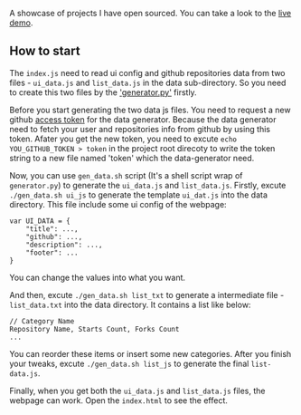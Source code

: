 A showcase of projects I have open sourced. You can take a look to the [live demo](http://nekocode.cn/project-gallery).

## How to start

The `index.js` need to read ui config and github repositories data from two files - `ui_data.js` and `list_data.js` in the data sub-directory. So you need to create this two files by the ['generator.py'](data/generator.py) firstly.

Before you start generating the two data js files. You need to request a new github [access token](https://github.com/settings/tokens) for the data generator. Because the data generator need to fetch your user and repositories info from github by using this token. Afater you get the new token, you need to excute `echo YOU_GITHUB_TOKEN > token` in the project root direcoty to write the token string to a new file named 'token' which the data-generator need.

Now, you can use `gen_data.sh` script (It's a shell script wrap of `generator.py`) to generate the `ui_data.js` and `list_data.js`. Firstly, excute `./gen_data.sh ui_js` to generate the template `ui_dat.js` into the data directory. This file include some ui config of the webpage:

```
var UI_DATA = {
    "title": ...,
    "github": ...,
    "description": ...,
    "footer": ...
}
```

You can change the values into what you want.

And then, excute `./gen_data.sh list_txt` to generate a intermediate file - `list_data.txt` into the data directory. It contains a list like below:

```
// Category Name
Repository Name, Starts Count, Forks Count
...
```

You can reorder these items or insert some new categories. After you finish your tweaks, excute `./gen_data.sh list_js` to generate the final `list-data.js`.

Finally, when you get both the `ui_data.js` and `list_data.js` files, the webpage can work. Open the `index.html` to see the effect.
